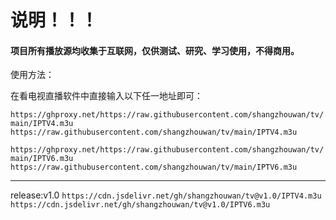 # 说明！！！
#### 项目所有播放源均收集于互联网，仅供**测试、研究、学习使用**，不得**商用**。

使用方法：

在看电视直播软件中直接输入以下任一地址即可：

  `https://ghproxy.net/https://raw.githubusercontent.com/shangzhouwan/tv/main/IPTV4.m3u
  https://raw.githubusercontent.com/shangzhouwan/tv/main/IPTV4.m3u`


  `https://ghproxy.net/https://raw.githubusercontent.com/shangzhouwan/tv/main/IPTV6.m3u
  https://raw.githubusercontent.com/shangzhouwan/tv/main/IPTV6.m3u`

-------------
release:v1.0
`https://cdn.jsdelivr.net/gh/shangzhouwan/tv@v1.0/IPTV4.m3u`
`https://cdn.jsdelivr.net/gh/shangzhouwan/tv@v1.0/IPTV6.m3u`
